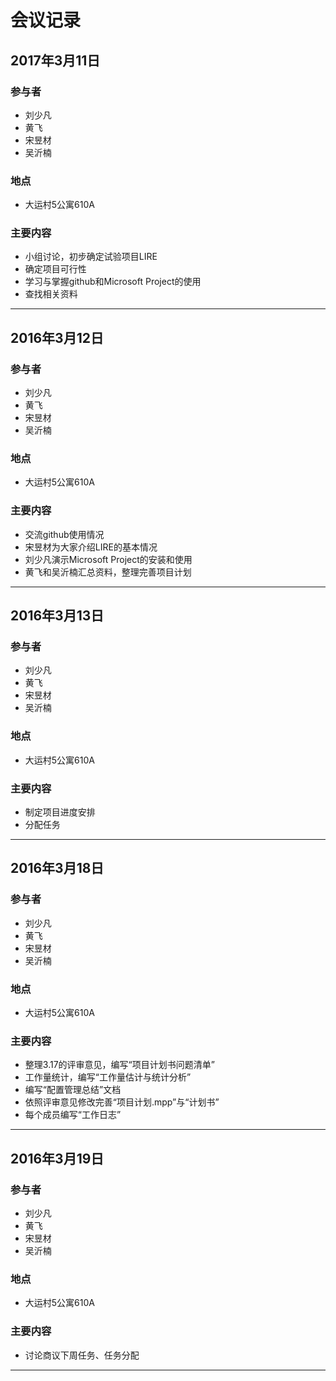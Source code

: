 # 会议记录

## **2017年3月11日**

### 参与者
+ 刘少凡
+ 黄飞
+ 宋昱材
+ 吴沂楠

### 地点
+ 大运村5公寓610A

### 主要内容
+ 小组讨论，初步确定试验项目LIRE
+ 确定项目可行性
+ 学习与掌握github和Microsoft Project的使用
+ 查找相关资料

---

## **2016年3月12日**

### 参与者
+ 刘少凡
+ 黄飞
+ 宋昱材
+ 吴沂楠

### 地点
+ 大运村5公寓610A

### 主要内容
+ 交流github使用情况
+ 宋昱材为大家介绍LIRE的基本情况
+ 刘少凡演示Microsoft Project的安装和使用
+ 黄飞和吴沂楠汇总资料，整理完善项目计划

---

## **2016年3月13日**

### 参与者
+ 刘少凡
+ 黄飞
+ 宋昱材
+ 吴沂楠

### 地点
+ 大运村5公寓610A

### 主要内容
+ 制定项目进度安排
+ 分配任务

---

## **2016年3月18日**

### 参与者
+ 刘少凡
+ 黄飞
+ 宋昱材
+ 吴沂楠

### 地点
+ 大运村5公寓610A

### 主要内容
+ 整理3.17的评审意见，编写“项目计划书问题清单”
+ 工作量统计，编写“工作量估计与统计分析”
+ 编写“配置管理总结”文档
+ 依照评审意见修改完善“项目计划.mpp”与“计划书”
+ 每个成员编写“工作日志”

---

## **2016年3月19日**

### 参与者
+ 刘少凡
+ 黄飞
+ 宋昱材
+ 吴沂楠

### 地点
+ 大运村5公寓610A

### 主要内容
+ 讨论商议下周任务、任务分配

---
